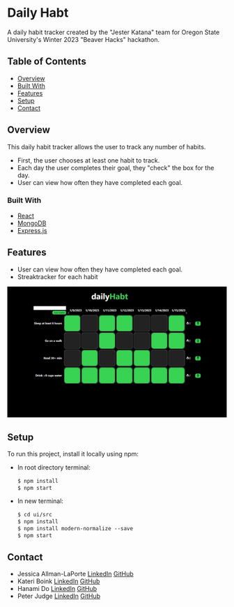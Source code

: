 # Daily Habt

A daily habit tracker created by the "Jester Katana" team for Oregon State University's Winter 2023 "Beaver Hacks" hackathon.

## Table of Contents

- [Overview](#overview)
- [Built With](#built-with)
- [Features](#features)
- [Setup](#setup)
- [Contact](#contact)
<!-- - [Acknowledgements](#acknowledgements) -->

## Overview

<!-- TODO: 

    - Provide general information about your project here.
    - What problem does it (intend to) solve?
    - What is the purpose of your project?
    - Why did you undertake it?
    - Add a screenshot of the live project
    - Link to demo
 -->
 This daily habit tracker allows the user to track any number of habits. 
 - First, the user chooses at least one habit to track. 
 - Each day the user completes their goal, they "check" the box for the day. 
 - User can view how often they have completed each goal. 

### Built With

<!-- TODO: List any MAJOR libraries/frameworks (e.g. React, Tailwind) with links to their homepages. -->
- [React](https://reactjs.org/)
- [MongoDB](https://www.mongodb.com/)
- [Express.js](https://expressjs.com/)

## Features

<!-- TODO: List what specific 'user problems' that this application solves. -->
 - User can view how often they have completed each goal. 
 - Streaktracker for each habit

 ![dailyHabit page](/images/dh-home.jpg)
 
## Setup

To run this project, install it locally using npm:
- In root directory terminal:
    ```
    $ npm install
    $ npm start
    ```
- In new terminal:
    ```
    $ cd ui/src
    $ npm install
    $ npm install modern-normalize --save
    $ npm start
    ```

## Contact

<!-- TODO: Include icons and links to your RELEVANT, PROFESSIONAL 'DEV-ORIENTED' social media. -->
- Jessica Allman-LaPorte [LinkedIn](https://www.linkedin.com/in/jessa-l/) [GitHub](https://github.com/JessA-L/daily-habt)
- Kateri Boink [LinkedIn](https://www.linkedin.com/in/kateribb/) [GitHub](https://github.com/hanamilktea)
- Hanami Do [LinkedIn](https://www.linkedin.com/in/hanami-do-a25678184/) [GitHub](https://github.com/hanamilktea) 
- Peter Judge [LinkedIn](https://www.linkedin.com/in/peterjudge1/) [GitHub](https://github.com/pjudge65)


<!-- ## Acknowledgements -->

<!-- TODO: List any blog posts, tutorials or plugins that you may have used to complete the project. Only list those that had a significant impact. Obviously, we all 'Google' stuff while working on our things, but maybe something in particular stood out as a 'major contributor' to your skill set for this project. -->

